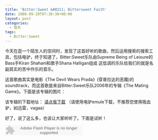 ```yaml
---
title: 'Bitter:Sweet &#8211; Bittersweet Faith'
date: 2008-09-28T07:38:38+00:00
layout: post
categories:
  - 音乐
tags:
  - Bitter:Sweet
---
```

今天在逛一个陌生人的空间时，发现了这首好听的歌曲，然后运用搜索的搜索工具，包括电驴，终于知道了，Bitter:Sweet乐队由Supreme Being of Leisure的Bass手Kiran Shahani和歌手Shana Halligan组成 这低调的乐队给我们的就是名副其实的苦中作乐的音乐。

这首歌曲其实是电影《The Devil Wears Prada》(穿普拉达的恶魔)的soundtrack，而这首歌是来自Bitter:Sweet乐队2006年的专辑《The Mating Game》。下面是该专辑的图片：

该专辑的下载地址：
[请点我下载](http://ed2k//%7Cfile%7CBitter.Sweet.-.%5BThe.Mating.Game%5D.%E4%B8%93%E8%BE%91.%28MP3%29.rar%7C63499684%7Cdf873fc66237d020f3ccf7e65e6e0909%7Ch=63FHPXFZSMYAQ5KKGKQ2XKIDFODIOH4X%7C/) （请使用电驴emule下载，不推荐您使用吸血驴，如迅雷，vagaa）

好了，说了这么多，也该让大家听听了。下面是试听！

<embed src="http://www.xiami.com/widget/16034005_2640057/singlePlayer.swf" type="application/x-shockwave-flash" width="257" height="33" wmode="transparent"></embed>

